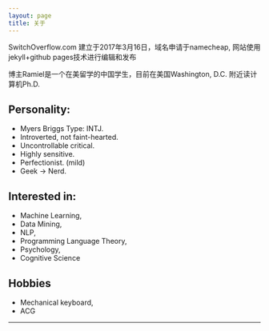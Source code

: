 ```yaml
---
layout: page
title: 关于
---
```


<p class="message">
  SwitchOverflow.com 建立于2017年3月16日，域名申请于namecheap, 网站使用jekyll+github pages技术进行编辑和发布
</p>

博主Ramiel是一个在美留学的中国学生，目前在美国Washington, D.C. 附近读计算机Ph.D. 

## Personality: 

- Myers Briggs Type: INTJ.
- Introverted, not faint-hearted.
- Uncontrollable critical.
- Highly sensitive.
- Perfectionist. (mild) 
- Geek → Nerd.

## Interested in:

- Machine Learning,
- Data Mining,
- NLP,
- Programming Language Theory,
- Psychology, 
- Cognitive Science

## Hobbies

- Mechanical keyboard,
- ACG

***



